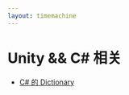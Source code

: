 ```yaml
---
layout: timemachine
---
```

# Unity && C# 相关

* [C# 的 Dictionary](../unity/2017/11/28/dictionary)
